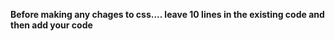 <b> Before making any chages to css.... leave 10 lines in the existing code and then add your code </b>
